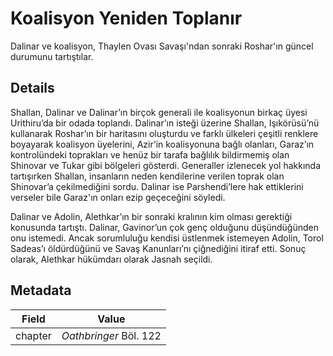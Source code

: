 # Koalisyon Yeniden Toplanır
Dalinar ve koalisyon, Thaylen Ovası Savaşı'ndan sonraki Roshar'ın güncel durumunu tartıştılar.

## Details
Shallan, Dalinar ve Dalinar’ın birçok generali ile koalisyonun birkaç üyesi Urithiru’da bir odada toplandı. Dalinar’ın isteği üzerine Shallan, Işıkörüsü’nü kullanarak Roshar’ın bir haritasını oluşturdu ve farklı ülkeleri çeşitli renklere boyayarak koalisyon üyelerini, Azir’in koalisyonuna bağlı olanları, Garaz’ın kontrolündeki toprakları ve henüz bir tarafa bağlılık bildirmemiş olan Shinovar ve Tukar gibi bölgeleri gösterdi. Generaller izlenecek yol hakkında tartışırken Shallan, insanların neden kendilerine verilen toprak olan Shinovar’a çekilmediğini sordu. Dalinar ise Parshendi’lere hak ettiklerini verseler bile Garaz'ın onları ezip geçeceğini söyledi.  

Dalinar ve Adolin, Alethkar’ın bir sonraki kralının kim olması gerektiği konusunda tartıştı. Dalinar, Gavinor’un çok genç olduğunu düşündüğünden onu istemedi. Ancak sorumluluğu kendisi üstlenmek istemeyen Adolin, Torol Sadeas’ı öldürdüğünü ve Savaş Kanunları’nı çiğnediğini itiraf etti. Sonuç olarak, Alethkar hükümdarı olarak Jasnah seçildi.

## Metadata
| Field | Value |
| ----- | ----- |
| chapter | *Oathbringer* Böl. 122 |
